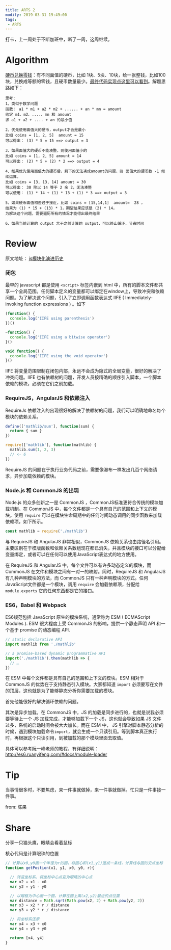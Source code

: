 ```yaml
---
title: ARTS 2
modify: 2019-03-31 19:49:00
tags:
 - ARTS
---
```


打卡，上一周处于不断加班中，断了一周，这周继续。

<!-- more -->

# Algorithm

[硬币兑换零钱](https://leetcode.com/problems/coin-change)：有不同面值的硬币，比如 1块、5块、10块，给一张整钱，比如100块，兑换成等额的零钱，且硬币数量最少。[最终代码实现点这里可以看到](https://github.com/qpingcode/leetcode-java/blob/master/src/main/java/me/qping/learning/CoinChage.java)。解题思路如下：

```
思考：
1、类似于数学问题
函数： a1 * m1 + a2 * m2 + ...... + an * mn = amount
给定 m1、m2、....、mn 和 amount
求 a1 + a2 + .... + an 的最小值

2、优先使用面值大的硬币，output才会是最小
比如 coins = [1, 2, 5]  amount = 15
可以得出： (3) * 5 = 15 ==> output = 3

3、如果面值大的硬币不能凑整，则使用面值小的
比如 coins = [1, 2, 5] amount = 14
可以得出： (2) * 5 + (2) * 2 ==> output = 4

4、如果优先使用面值大的硬币后，剩下的无法凑成amount的问题，则 面值大的硬币数 -1 继续运算。
比如 coins = [3, 13, 14] amount = 30
可以得出： 30 除以 14 等于 2 余 2，无法凑整
可以使用： (1) * 14 + (1) * 13 + (1) * 3 ==> output = 3

5、如果硬币面值相差过于接近，比如 coins = [15,14,1]  amount=  28 ，
结果为 (1) * 15 + (13) * 1，期望结果应该是 (2) * 14，
为解决这个问题，需要遍历所有的情况才能得出最终结果

6、如果当前计算的 output 大于之前计算的 output，可以终止循环，节省时间
```



# Review

原文地址： [js模块化演进历史](https://ponyfoo.com/articles/brief-history-of-modularity)

### 闭包

最早的 javascript 都是使用 `<script>` 标签内嵌到 html 中，所有的脚本文件都共享一个全局范围。任何脚本定义的变量都可以绑定在window上，导致冲突和依赖问题。为了解决这个问题，引入了立即调用函数表达式  IIFE  ( Immediately-invoking function expressions  ) 。如下

``` javascript
(function() {
  console.log('IIFE using parenthesis')
})()

~function() {
  console.log('IIFE using a bitwise operator')
}()

void function() {
  console.log('IIFE using the void operator')
}()
```

 IIFE 将变量范围限制在闭包内部，永远不会成为隐式的全局变量，很好的解决了冲突问题。IIFE 也有依赖树的问题，开发人员按精确的顺序引入脚本，一个脚本依赖的模块，必须在它们之前加载。

### RequireJS，AngularJS 和依赖注入

RequireJs 依赖注入的出现很好的解决了依赖树的问题，我们可以明确地命名每个模块的依赖关系。

``` javascript
define(['mathlib/sum'], function(sum) {
  return { sum }
})

require(['mathlib'], function(mathlib) {
  mathlib.sum(1, 2, 3)
  // <- 6
})
```

RequireJS 的问题在于执行业务代码之前，需要像瀑布一样发出几百个网络请求，异步加载依赖的模块。

### Node.js 和 CommonJS 的出现

Node.js 的众多创新之一是 CommonJS ，CommonJS标准更符合传统的模块加载机制。在 CommonJS 中，每个文件都是一个具有自己的范围和上下文的模块。使用 `require` 可以在模块生命周期中的任何时间动态调用的同步函数来加载依赖项，如下所示。

```javascript
const mathlib = require('./mathlib')
```

与 RequireJS 和 AngularJS 非常相似，CommonJS 依赖关系也由路径名引用。主要区别在于模版函数和依赖关系数组现在都已消失，并且模块的接口可以分配给变量绑定，或者可以在任何可以使用JavaScript表达式的地方使用。

在 RequireJS 和 AngularJS 中，每个文件可以有许多动态定义的模块，而 CommonJS 在文件和模块之间有一对一的映射。同时，RequireJS 和 AngularJS 有几种声明模块的方法，而 CommonJS 只有一种声明模块的方式。任何JavaScript文件都是一个模块，调用 `require` 会加载依赖项，分配给 `module.exports` 它的任何东西都是它的接口。

### ES6，Babel 和 Webpack

ES6规范包括 JavaScript 原生的模块系统，通常称为 ESM ( ECMAScript Modules ). ESM 很大程度上受 CommonJS 的影响，提供一个静态声明 API 和一个基于 promise 的动态编程 API.

``` javascript
// static declarative API 
import mathlib from './mathlib'

// a promise-based dynamic programmative API
import('./mathlib').then(mathlib => {
  // …
})
```

在 ESM 中每个文件都是具有自己的范围和上下文的模块。ESM 相对于 CommonJS 的优势在于支持静态引入模块。大家都知道 `import` 必须要写在文件的顶层，这也就是为了能够静态分析你需要加载的模块。

首先他能很好的解决循环依赖的问题。

其次是异步加载。在 CommonJS 中，JS 的加载是同步进行的，也就是说我必须要等待上一个 JS 加载完成，才能够加载下一个 JS，这也就会导致如果 JS 文件过多，系统的启动时间会被大大加长。而在 ESM 中， JS 引擎对脚本静态分析的时候，遇到模块加载命令`import`，就会生成一个只读引用。等到脚本真正执行时，再根据这个只读引用，到被加载的那个模块里面去取值。

具体可以参考阮一峰老师的教程，有详细说明：<http://es6.ruanyifeng.com/#docs/module-loader>



# Tip

当事情很多时，不要焦虑，来一件事就做掉，来一件事就做掉。忙只是一件事接一件事。

from: 陈果



# Share

分享一只猫头鹰，眼睛会看着鼠标

<plugin name="plugin-owl" params="{}"></plugin>

核心代码是计算眼珠的位置

``` javascript
// 计算以x0,y0画一个半径为r的圆，将圆心和(x1,y1)连成一条线，计算线与圆的交点坐标
function getPostion(x1, y1, x0, y0, r){

  // 转变坐标系，将坐标中心点变为眼睛的中心点
  var x2 = x1 - x0
  var y2 = y1 - y0

  // 以眼框为中心画一个圆，计算在圆上离(x2,y2)最近的点位置
  var distance = Math.sqrt(Math.pow(x2, 2) + Math.pow(y2, 2))
  var x3 = x2 * r / distance
  var y3 = y2 * r / distance

  // 将坐标系还原
  var x4 = x3 + x0
  var y4 = y3 + y0

  return [x4, y4]
}
```


